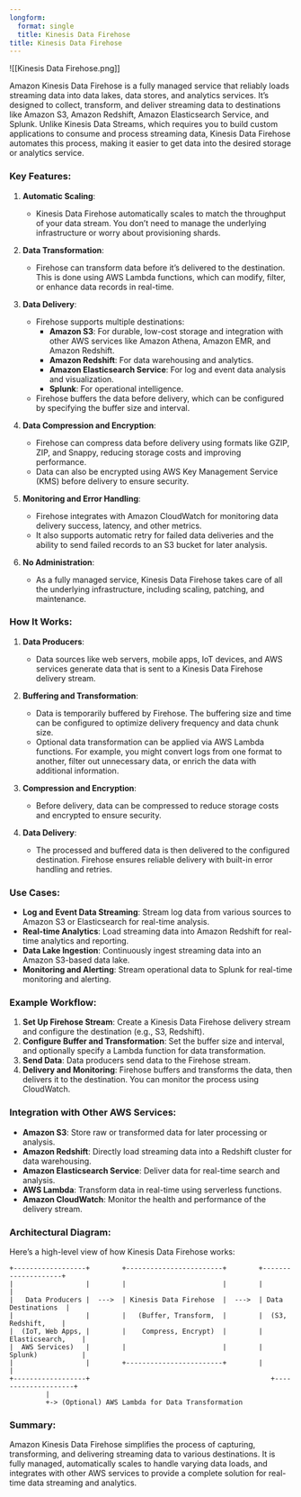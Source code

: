 ```yaml
---
longform:
  format: single
  title: Kinesis Data Firehose
title: Kinesis Data Firehose
---
```

![[Kinesis Data Firehose.png]]

Amazon Kinesis Data Firehose is a fully managed service that reliably loads streaming data into data lakes, data stores, and analytics services. It’s designed to collect, transform, and deliver streaming data to destinations like Amazon S3, Amazon Redshift, Amazon Elasticsearch Service, and Splunk. Unlike Kinesis Data Streams, which requires you to build custom applications to consume and process streaming data, Kinesis Data Firehose automates this process, making it easier to get data into the desired storage or analytics service.

### Key Features:

1. **Automatic Scaling**:
    
    - Kinesis Data Firehose automatically scales to match the throughput of your data stream. You don’t need to manage the underlying infrastructure or worry about provisioning shards.
2. **Data Transformation**:
    
    - Firehose can transform data before it’s delivered to the destination. This is done using AWS Lambda functions, which can modify, filter, or enhance data records in real-time.
3. **Data Delivery**:
    
    - Firehose supports multiple destinations:
        - **Amazon S3**: For durable, low-cost storage and integration with other AWS services like Amazon Athena, Amazon EMR, and Amazon Redshift.
        - **Amazon Redshift**: For data warehousing and analytics.
        - **Amazon Elasticsearch Service**: For log and event data analysis and visualization.
        - **Splunk**: For operational intelligence.
    - Firehose buffers the data before delivery, which can be configured by specifying the buffer size and interval.
4. **Data Compression and Encryption**:
    
    - Firehose can compress data before delivery using formats like GZIP, ZIP, and Snappy, reducing storage costs and improving performance.
    - Data can also be encrypted using AWS Key Management Service (KMS) before delivery to ensure security.
5. **Monitoring and Error Handling**:
    
    - Firehose integrates with Amazon CloudWatch for monitoring data delivery success, latency, and other metrics.
    - It also supports automatic retry for failed data deliveries and the ability to send failed records to an S3 bucket for later analysis.
6. **No Administration**:
    
    - As a fully managed service, Kinesis Data Firehose takes care of all the underlying infrastructure, including scaling, patching, and maintenance.

### How It Works:

1. **Data Producers**:
    
    - Data sources like web servers, mobile apps, IoT devices, and AWS services generate data that is sent to a Kinesis Data Firehose delivery stream.
2. **Buffering and Transformation**:
    
    - Data is temporarily buffered by Firehose. The buffering size and time can be configured to optimize delivery frequency and data chunk size.
    - Optional data transformation can be applied via AWS Lambda functions. For example, you might convert logs from one format to another, filter out unnecessary data, or enrich the data with additional information.
3. **Compression and Encryption**:
    
    - Before delivery, data can be compressed to reduce storage costs and encrypted to ensure security.
4. **Data Delivery**:
    
    - The processed and buffered data is then delivered to the configured destination. Firehose ensures reliable delivery with built-in error handling and retries.

### Use Cases:

- **Log and Event Data Streaming**: Stream log data from various sources to Amazon S3 or Elasticsearch for real-time analysis.
- **Real-time Analytics**: Load streaming data into Amazon Redshift for real-time analytics and reporting.
- **Data Lake Ingestion**: Continuously ingest streaming data into an Amazon S3-based data lake.
- **Monitoring and Alerting**: Stream operational data to Splunk for real-time monitoring and alerting.

### Example Workflow:

1. **Set Up Firehose Stream**: Create a Kinesis Data Firehose delivery stream and configure the destination (e.g., S3, Redshift).
2. **Configure Buffer and Transformation**: Set the buffer size and interval, and optionally specify a Lambda function for data transformation.
3. **Send Data**: Data producers send data to the Firehose stream.
4. **Delivery and Monitoring**: Firehose buffers and transforms the data, then delivers it to the destination. You can monitor the process using CloudWatch.

### Integration with Other AWS Services:

- **Amazon S3**: Store raw or transformed data for later processing or analysis.
- **Amazon Redshift**: Directly load streaming data into a Redshift cluster for data warehousing.
- **Amazon Elasticsearch Service**: Deliver data for real-time search and analysis.
- **AWS Lambda**: Transform data in real-time using serverless functions.
- **Amazon CloudWatch**: Monitor the health and performance of the delivery stream.

### Architectural Diagram:

Here’s a high-level view of how Kinesis Data Firehose works:

```
+------------------+        +------------------------+        +--------------------+
|                  |        |                        |        |                    |
|   Data Producers |  --->  | Kinesis Data Firehose  |  --->  | Data Destinations  |
|                  |        |   (Buffer, Transform,  |        |  (S3, Redshift,    |
|  (IoT, Web Apps, |        |    Compress, Encrypt)  |        |  Elasticsearch,    |
|  AWS Services)   |        |                        |        |  Splunk)           |
|                  |        +------------------------+        |                    |
+------------------+                                             +--------------------+
         |                                                             
         +-> (Optional) AWS Lambda for Data Transformation

```


### Summary:

Amazon Kinesis Data Firehose simplifies the process of capturing, transforming, and delivering streaming data to various destinations. It is fully managed, automatically scales to handle varying data loads, and integrates with other AWS services to provide a complete solution for real-time data streaming and analytics.